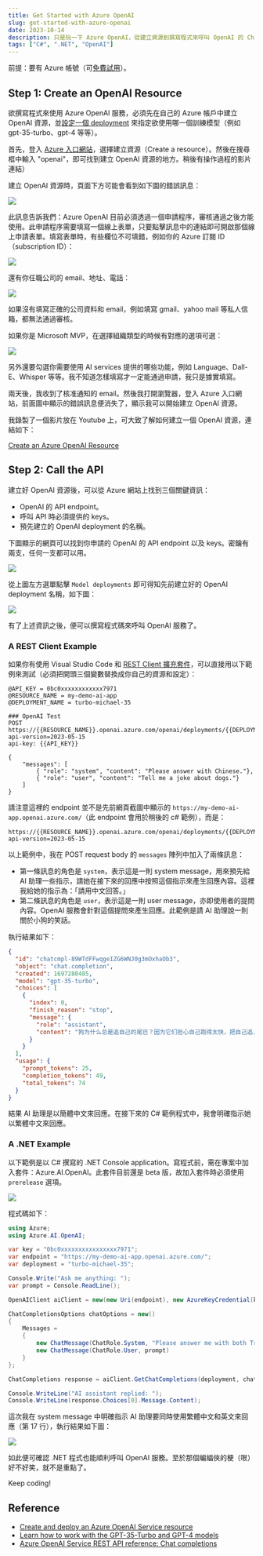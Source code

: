 ```yaml
---
title: Get Started with Azure OpenAI
slug: get-started-with-azure-openai
date: 2023-10-14
description: 只是玩一下 Azure OpenAI，從建立資源到撰寫程式來呼叫 OpenAI 的 Chat Completions API。
tags: ["C#", ".NET", "OpenAI"]
---
```


前提：要有 Azure 帳號（可[免費試用](https://azure.microsoft.com/en-us/free/)）。

## Step 1: Create an OpenAI Resource

欲撰寫程式來使用 Azure OpenAI 服務，必須先在自己的 Azure 帳戶中建立 OpenAI 資源，並[設定一個 deployment](https://learn.microsoft.com/en-us/azure/ai-services/openai/how-to/create-resource?pivots=web-portal#deploy-a-model) 來指定欲使用哪一個訓練模型（例如 gpt-35-turbo、gpt-4 等等）。

首先，登入 [Azure 入口網站](https://portal.azure.com/)，選擇建立資源（Create a resource）。然後在搜尋框中輸入 "openai"，即可找到建立 OpenAI 資源的地方。稍後有操作過程的影片連結）

建立 OpenAI 資源時，頁面下方可能會看到如下圖的錯誤訊息：

![](images/openai-need-apply.png)

此訊息告訴我們：Azure OpenAI 目前必須透過一個申請程序，審核通過之後方能使用。此申請程序需要填寫一個線上表單，只要點擊訊息中的連結即可開啟那個線上申請表單。填寫表單時，有些欄位不可填錯，例如你的 Azure 訂閱 ID（subscription ID）：

![](images/requst-form-subscription-id.png)

還有你任職公司的 email、地址、電話：

![](images/requst-form-company-email.png)

如果沒有填寫正確的公司資料和 email，例如填寫 gmail、yahoo mail 等私人信箱，都無法通過審核。

如果你是 Microsoft MVP，在選擇組織類型的時候有對應的選項可選：

![](images/requst-form-mvp.png)

另外還要勾選你需要使用 AI services 提供的哪些功能，例如 Language、Dall-E、Whisper 等等。我不知道怎樣填寫才一定能通過申請，我只是據實填寫。

兩天後，我收到了核准通知的 email。然後我打開瀏覽器，登入 Azure 入口網站，前面圖中顯示的錯誤訊息便消失了，顯示我可以開始建立 OpenAI 資源。

我錄製了一個影片放在 Youtube 上，可大致了解如何建立一個 OpenAI 資源，連結如下：

[Create an Azure OpenAI Resource](https://youtu.be/fvU4XLW7Zco)

## Step 2: Call the API

建立好 OpenAI 資源後，可以從 Azure 網站上找到三個關鍵資訊：

- OpenAI 的 API endpoint。
- 呼叫 API 時必須提供的 keys。
- 預先建立的 OpenAI deployment 的名稱。

下圖顯示的網頁可以找到你申請的 OpenAI 的 API endpoint 以及 keys。密鑰有兩支，任何一支都可以用。

![](images/openai-keys-endpoint.png)

從上圖左方選單點擊 `Model deployments` 即可得知先前建立好的 OpenAI deployment 名稱，如下圖：

![](images/openai-deployments.png)

有了上述資訊之後，便可以撰寫程式碼來呼叫 OpenAI 服務了。

### A REST Client Example

如果你有使用 Visual Studio Code 和 [REST Client 擴充套件](https://marketplace.visualstudio.com/items?itemName=humao.rest-client)，可以直接用以下範例來測試（必須把開頭三個變數替換成你自己的資源和設定）：

```
@API_KEY = 0bc0xxxxxxxxxxxx7971
@RESOURCE_NAME = my-demo-ai-app
@DEPLOYMENT_NAME = turbo-michael-35

### OpenAI Test
POST https://{{RESOURCE_NAME}}.openai.azure.com/openai/deployments/{{DEPLOYMENT_NAME}}/chat/completions?api-version=2023-05-15
api-key: {{API_KEY}}

{
    "messages": [
        { "role": "system", "content": "Please answer with Chinese."},
        { "role": "user", "content": "Tell me a joke about dogs."}        
    ]
}
```

請注意這裡的 endpoint 並不是先前網頁截圖中顯示的 `https://my-demo-ai-app.openai.azure.com/`（此 endpoint 會用於稍後的 c# 範例），而是：

```
https://{{RESOURCE_NAME}}.openai.azure.com/openai/deployments/{{DEPLOYMENT_NAME}}/chat/completions?api-version=2023-05-15
```

以上範例中，我在 POST request body 的 `messages` 陣列中加入了兩條訊息：

- 第一條訊息的角色是 `system`，表示這是一則 system message，用來預先給 AI 助理一些指示，請她在接下來的回應中按照這個指示來產生回應內容。這裡我給她的指示為：「請用中文回答。」
- 第二條訊息的角色是 `user`，表示這是一則 user message，亦即使用者的提問內容。OpenAI 服務會針對這個提問來產生回應。此範例是請 AI 助理說一則關於小狗的笑話。

執行結果如下：

```json
{
  "id": "chatcmpl-89WTdFFwqgeIZG6WNJ0g3mOxhaOb3",
  "object": "chat.completion",
  "created": 1697280485,
  "model": "gpt-35-turbo",
  "choices": [
    {
      "index": 0,
      "finish_reason": "stop",
      "message": {
        "role": "assistant",
        "content": "狗为什么总是追自己的尾巴？因为它们担心自己跑得太快，把自己追上了！"
      }
    }
  ],
  "usage": {
    "prompt_tokens": 25,
    "completion_tokens": 49,
    "total_tokens": 74
  }
}
```

結果 AI 助理是以簡體中文來回應。在接下來的 C# 範例程式中，我會明確指示她以繁體中文來回應。

### A .NET Example

以下範例是以 C# 撰寫的 .NET Console application。寫程式前，需在專案中加入套件：Azure.AI.OpenAI。此套件目前還是 beta 版，故加入套件時必須使用 `prerelease` 選項。

![](images/openai-package.png)

程式碼如下：

```c#
using Azure;
using Azure.AI.OpenAI;

var key = "0bc0xxxxxxxxxxxxxxxx7971";
var endpoint = "https://my-demo-ai-app.openai.azure.com/";
var deployment = "turbo-michael-35";

Console.Write("Ask me anything: ");
var prompt = Console.ReadLine();

OpenAIClient aiClient = new(new Uri(endpoint), new AzureKeyCredential(key));

ChatCompletionsOptions chatOptions = new()
{
    Messages =
    {
        new ChatMessage(ChatRole.System, "Please answer me with both Traditional Chinese and English."),
        new ChatMessage(ChatRole.User, prompt)
    }
};

ChatCompletions response = aiClient.GetChatCompletions(deployment, chatOptions);

Console.WriteLine("AI assistant replied: ");
Console.WriteLine(response.Choices[0].Message.Content);
```

這次我在 system message 中明確指示 AI 助理要同時使用繁體中文和英文來回應（第 17 行），執行結果如下圖：

![](images/openai-demo-result.png)

如此便可確認 .NET 程式也能順利呼叫 OpenAI 服務。至於那個蝙蝠俠的梗（哏）好不好笑，就不是重點了。

Keep coding!

## Reference

- [Create and deploy an Azure OpenAI Service resource](https://learn.microsoft.com/en-us/azure/ai-services/openai/how-to/create-resource?pivots=web-portal)
- [Learn how to work with the GPT-35-Turbo and GPT-4 models](https://learn.microsoft.com/en-us/azure/ai-services/openai/how-to/chatgpt?pivots=programming-language-chat-completions)
- [Azure OpenAI Service REST API reference: Chat completions](https://learn.microsoft.com/en-us/azure/ai-services/openai/reference#chat-completions)
